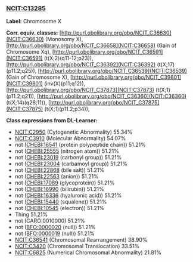 
### [NCIT:C13285](http://purl.obolibrary.org/obo/NCIT_C13285)
**Label:** Chromosome X

**Corr. equiv. classes:** [http://purl.obolibrary.org/obo/NCIT_C36630](NCIT:C36630) (Monosomy X), [http://purl.obolibrary.org/obo/NCIT_C36658](NCIT:C36658) (Gain of Chromosome Xq), [http://purl.obolibrary.org/obo/NCIT_C36591](NCIT:C36591) (t(X;2)(q11-12;p23)), [http://purl.obolibrary.org/obo/NCIT_C36392](NCIT:C36392) (t(X;17)(p11.2;q25)), [http://purl.obolibrary.org/obo/NCIT_C36539](NCIT:C36539) (Gain of Chromosome X), [http://purl.obolibrary.org/obo/NCIT_C39801](NCIT:C39801) (inv(X)(p11;q12)), [http://purl.obolibrary.org/obo/NCIT_C37873](NCIT:C37873) (t(X;1)(p11.2;q21)), [http://purl.obolibrary.org/obo/NCIT_C36360](NCIT:C36360) (t(X;14)(q28;11)), [http://purl.obolibrary.org/obo/NCIT_C37875](NCIT:C37875) (t(X;1)(p11.2;p34)), 

**Class expressions from DL-Learner:**

- [NCIT:C2950](http://purl.obolibrary.org/obo/NCIT_C2950) (Cytogenetic Abnormality) 55.34%
- [NCIT:C3910](http://purl.obolibrary.org/obo/NCIT_C3910) (Molecular Abnormality) 54.07%
- not ([CHEBI:16541](http://purl.obolibrary.org/obo/CHEBI_16541) (protein polypeptide chain)) 51.21%
- not ([CHEBI:25555](http://purl.obolibrary.org/obo/CHEBI_25555) (nitrogen atom)) 51.21%
- not ([CHEBI:23019](http://purl.obolibrary.org/obo/CHEBI_23019) (carbonyl group)) 51.21%
- not ([CHEBI:23004](http://purl.obolibrary.org/obo/CHEBI_23004) (carbamoyl group)) 51.21%
- not ([CHEBI:22868](http://purl.obolibrary.org/obo/CHEBI_22868) (bile salt)) 51.21%
- not ([CHEBI:22563](http://purl.obolibrary.org/obo/CHEBI_22563) (anion)) 51.21%
- not ([CHEBI:17089](http://purl.obolibrary.org/obo/CHEBI_17089) (glycoprotein)) 51.21%
- not ([CHEBI:16990](http://purl.obolibrary.org/obo/CHEBI_16990) (bilirubin)) 51.21%
- not ([CHEBI:16336](http://purl.obolibrary.org/obo/CHEBI_16336) (hyaluronic acid)) 51.21%
- not ([CHEBI:15440](http://purl.obolibrary.org/obo/CHEBI_15440) (squalene)) 51.21%
- not ([CHEBI:10545](http://purl.obolibrary.org/obo/CHEBI_10545) (electron)) 51.21%
- Thing 51.21%
- not (CARO:0010000) 51.21%
- not ([BFO:0000020](http://purl.obolibrary.org/obo/BFO_0000020) (null)) 51.21%
- not ([BFO:0000019](http://purl.obolibrary.org/obo/BFO_0000019) (null)) 51.21%
- [NCIT:C36541](http://purl.obolibrary.org/obo/NCIT_C36541) (Chromosomal Rearrangement) 38.90%
- [NCIT:C3420](http://purl.obolibrary.org/obo/NCIT_C3420) (Chromosomal Translocation) 33.51%
- [NCIT:C6825](http://purl.obolibrary.org/obo/NCIT_C6825) (Numerical Chromosomal Abnormality) 21.81%


